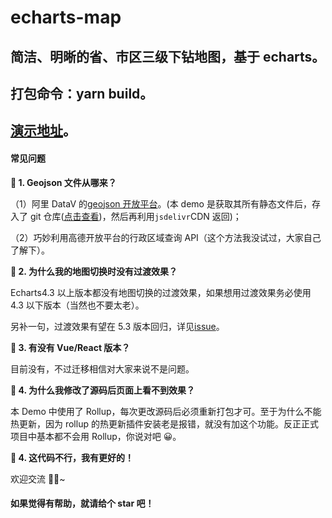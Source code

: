 # echarts-map

## 简洁、明晰的省、市区三级下钻地图，基于 echarts。

## 打包命令：yarn build。

## [演示地址](https://anzhou99.github.io/)。

#### 常见问题

**🚩 1. Geojson 文件从哪来？**

（1）阿里 DataV 的[geojson 开放平台](http://datav.aliyun.com/tools/atlas/index.html)。(本 demo 是获取其所有静态文件后，存入了 git 仓库([点击查看](https://github.com/anzhou99/GeoJsons))，然后再利用`jsdelivr`CDN 返回)；

（2）巧妙利用高德开放平台的行政区域查询 API（这个方法我没试过，大家自己了解下）。

**🚩 2. 为什么我的地图切换时没有过渡效果？**

Echarts4.3 以上版本都没有地图切换的过渡效果，如果想用过渡效果务必使用 4.3 以下版本（当然也不要太老）。

另补一句，过渡效果有望在 5.3 版本回归，详见[issue](https://github.com/apache/echarts/issues/14069)。

**🚩 3. 有没有 Vue/React 版本？**

目前没有，不过迁移相信对大家来说不是问题。

**🚩 4. 为什么我修改了源码后页面上看不到效果？**

本 Demo 中使用了 Rollup，每次更改源码后必须重新打包才可。至于为什么不能热更新，因为 rollup 的热更新插件安装老是报错，就没有加这个功能。反正正式项目中基本都不会用 Rollup，你说对吧 😀。

**🚩 4. 这代码不行，我有更好的！**

欢迎交流 🥳🥳~

#### 如果觉得有帮助，就请给个 star 吧！
